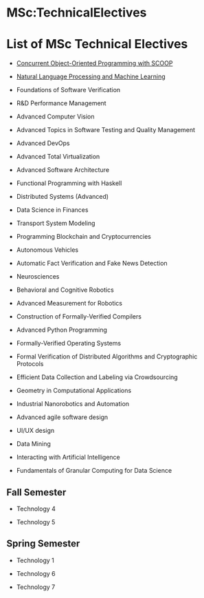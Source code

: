 






MSc:TechnicalElectives
======================






List of MSc Technical Electives
===============================


* [Concurrent Object-Oriented Programming with SCOOP](https://eduwiki.innopolis.university/index.php/Elective:ConcurrentObjectOrientedProgrammingwithSCOOP.tex)


* [Natural Language Processing and Machine Learning](https://eduwiki.innopolis.university/index.php/Elective:NaturalLanguageProcessingAndMachineLearning.tex)


* Foundations of Software Verification


* R&D Performance Management


* Advanced Computer Vision


* Advanced Topics in Software Testing and Quality Management


* Advanced DevOps


* Advanced Total Virtualization


* Advanced Software Architecture


* Functional Programming with Haskell


* Distributed Systems (Advanced)


* Data Science in Finances


* Transport System Modeling


* Programming Blockchain and Cryptocurrencies


* Autonomous Vehicles


* Automatic Fact Verification and Fake News Detection


* Neurosciences


* Behavioral and Cognitive Robotics


* Advanced Measurement for Robotics


* Construction of Formally-Verified Compilers


* Advanced Python Programming


* Formally-Verified Operating Systems


* Formal Verification of Distributed Algorithms and Cryptographic Protocols


* Efficient Data Collection and Labeling via Crowdsourcing


* Geometry in Computational Applications


* Industrial Nanorobotics and Automation


* Advanced agile software design


* UI/UX design


* Data Mining


* Interacting with Artificial Intelligence


* Fundamentals of Granular Computing for Data Science


Fall Semester
-------------


* Technology 4


* Technology 5


  




Spring Semester
---------------


* Technology 1


* Technology 6


* Technology 7










